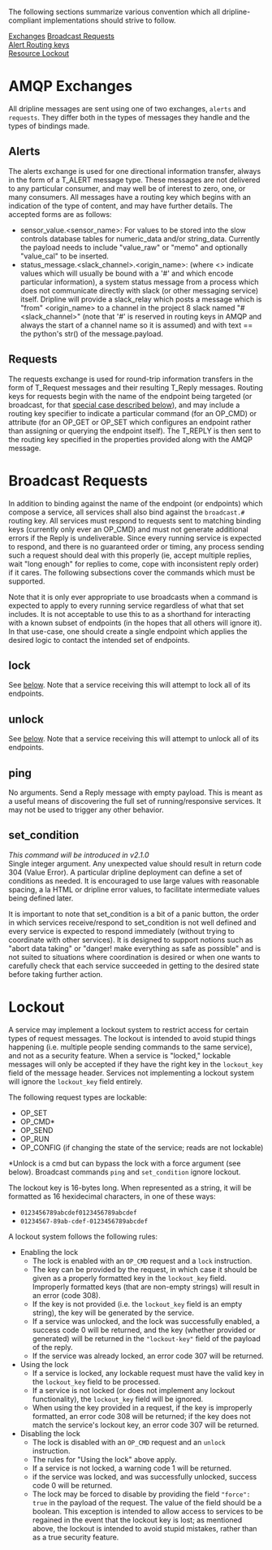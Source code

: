 The following sections summarize various convention which all dripline-compliant implementations should strive to follow.

[Exchanges](#amqp-exchanges)
[Broadcast Requests](#broadcast-requests)  
[Alert Routing keys](#alert-routing-keys)  
[Resource Lockout](#lockout)  

# AMQP Exchanges
All dripline messages are sent using one of two exchanges, `alerts` and `requests`. They differ both in the types of messages they handle and the types of bindings made.

## Alerts
The alerts exchange is used for one directional information transfer, always in the form of a T_ALERT message type. These messages are not delivered to any particular consumer, and may well be of interest to zero, one, or many consumers. All messages have a routing key which begins with an indication of the type of content, and may have further details. The accepted forms are as follows:

* sensor_value.\<sensor_name\>: For values to be stored into the slow controls database tables for numeric_data and/or string_data. Currently the payload needs to include "value_raw" or "memo" and optionally "value_cal" to be inserted.  
* status_message.\<slack_channel\>.\<origin_name\>: (where \<\> indicate values which will usually be bound with a '#' and which encode particular information), a system status message from a process which does not communicate directly with slack (or other messaging service) itself. Dripline will provide a slack_relay which posts a message which is "from" <origin_name> to a channel in the project 8 slack named "#<slack_channel>" (note that '#' is reserved in routing keys in AMQP and always the start of a channel name so it is assumed) and with text == the python's str() of the message.payload.

## Requests
The requests exchange is used for round-trip information transfers in the form of T_Request messages and their resulting T_Reply messages. Routing keys for requests begin with the name of the endpoint being targeted (or broadcast, for that [special case described below](#broadcast-requests)), and may include a routing key specifier to indicate a particular command (for an OP_CMD) or attribute (for an OP_GET or OP_SET which configures an endpoint rather than assigning or querying the endpoint itself). The T_REPLY is then sent to the routing key specified in the properties provided along with the AMQP message.

# Broadcast Requests

In addition to binding against the name of the endpoint (or endpoints) which compose a service, all services shall also bind against the `broadcast.#` routing key. All services must respond to requests sent to matching binding keys (currently only ever an OP_CMD) and must not generate additional errors if the Reply is undeliverable. Since every running service is expected to respond, and there is no guaranteed order or timing, any process sending such a request should deal with this properly (ie, accept multiple replies, wait "long enough" for replies to come, cope with inconsistent reply order) if it cares. The following subsections cover the commands which must be supported.

Note that it is only ever appropriate to use broadcasts when a command is expected to apply to every running service regardless of what that set includes. It is not acceptable to use this to as a shorthand for interacting with a known subset of endpoints (in the hopes that all others will ignore it). In that use-case, one should create a single endpoint which applies the desired logic to contact the intended set of endpoints.

## lock

See [below](#lockout). Note that a service receiving this will attempt to lock all of its endpoints.

## unlock
See [below](#lockout). Note that a service receiving this will attempt to unlock all of its endpoints.

## ping
No arguments. Send a Reply message with empty payload. This is meant as a useful means of discovering the full set of running/responsive services. It may not be used to trigger any other behavior.

## set_condition
_This command will be introduced in v2.1.0_  
Single integer argument. Any unexpected value should result in return code 304 (Value Error). A particular dripline deployment can define a set of conditions as needed. It is encouraged to use large values with reasonable spacing, a la HTML or dripline error values, to facilitate intermediate values being defined later. 

It is important to note that set_condition is a bit of a panic button, the order in which services receive/respond to set_condition is not well defined and every service is expected to respond immediately (without trying to coordinate with other services). It is designed to support notions such as "abort data taking" or "danger! make everything as safe as possible" and is not suited to situations where coordination is desired or when one wants to carefully check that each service succeeded in getting to the desired state before taking further action.




# Lockout

A service may implement a lockout system to restrict access for certain types of request messages.  The lockout is intended to avoid stupid things happening (i.e. multiple people sending commands to the same service), and not as a security feature.  When a service is "locked," lockable messages will only be accepted if they have the right key in the ``lockout_key`` field of the message header.  Services not implementing a lockout system will ignore the ``lockout_key`` field entirely.

The following request types are lockable:
- OP_SET
- OP_CMD*
- OP_SEND
- OP_RUN
- OP_CONFIG (if changing the state of the service; reads are not lockable)

*Unlock is a cmd but can bypass the lock with a force argument (see below). Broadcast commands `ping` and `set_condition` ignore lockout.

The lockout key is 16-bytes long. When represented as a string, it will be formatted as 16 hexidecimal characters, in one of these ways:
- ``0123456789abcdef0123456789abcdef``
- ``01234567-89ab-cdef-0123456789abcdef``

A lockout system follows the following rules:
- Enabling the lock
  - The lock is enabled with an `OP_CMD` request and a `lock` instruction.
  - The key can be provided by the request, in which case it should be given as a properly formatted key in the `lockout_key` field.  Improperly formatted keys (that are non-empty strings) will result in an error (code 308).
  - If the key is not provided (i.e. the `lockout_key` field is an empty string), the key will be generated by the service.
  - If a service was unlocked, and the lock was successfully enabled, a success code 0 will be returned, and the key (whether provided or generated) will be returned in the `"lockout-key"` field of the payload of the reply.
  - If the service was already locked, an error code 307 will be returned.
- Using the lock
  - If a service is locked, any lockable request must have the valid key in the `lockout_key` field to be processed.
  - If a service is not locked (or does not implement any lockout functionality), the `lockout_key` field will be ignored.
  - When using the key provided in a request, if the key is improperly formatted, an error code 308 will be returned; if the key does not match the service's lockout key, an error code 307 will be returned.
- Disabling the lock
  - The lock is disabled with an `OP_CMD` request and an `unlock` instruction.
  - The rules for "Using the lock" above apply.
  - If a service is not locked, a warning code 1 will be returned.
  - if the service was locked, and was successfully unlocked, success code 0 will be returned.
  - The lock may be forced to disable by providing the field `"force": true` in the payload of the request. The value of the field should be a boolean.  This exception is intended to allow access to services to be regained in the event that the lockout key is lost; as mentioned above, the lockout is intended to avoid stupid mistakes, rather than as a true security feature.
